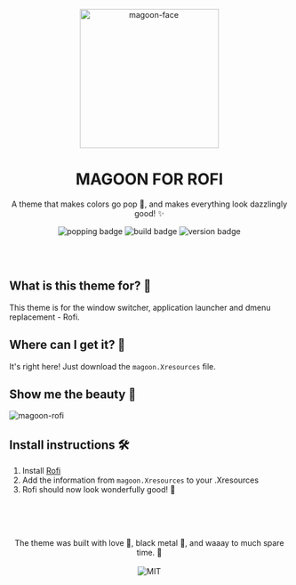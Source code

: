 <!--
  This is the template for themes.
  Replace all {{}} with the proper information.
  Follow the instructions in the comments.
  Place this in the root of the theme it regards.
  You are free to remove sections that are not necessary.
  Thank you, and good luck! 💚
-->

<p align="center">
  <img alt='magoon-face' src='https://cloud.githubusercontent.com/assets/14088342/25765655/6603ba32-31ee-11e7-8592-60ff4b445127.png' width='250'/>
  <h1 align="center">MAGOON FOR ROFI</h1>
  <p align="center">A theme that makes colors go pop 🍾, and makes everything look dazzlingly good! ✨</p>
  <p align="center">
    <img alt='popping badge' src='https://img.shields.io/badge/colors-popping-green.svg?style=flat-square' />
    <img alt='build badge' src='https://img.shields.io/badge/build-passing-green.svg?style=flat-square' />
    <img alt='version badge' src='https://img.shields.io/badge/version-1.0.0-blue.svg?style=flat-square' />
  </p>
</div>

</br></br>

## What is this theme for? 🍻

This theme is for the window switcher, application launcher and dmenu replacement - Rofi.

<!-- This is where you specify which software you're making pretty! -->

## Where can I get it? 🤲

It's right here! Just download the `magoon.Xresources` file.

<!-- This is where you specify links to ex. vscode marketplace, alfred, etc. -->

## Show me the beauty 💅

![magoon-rofi](https://user-images.githubusercontent.com/14088342/28724274-c2d94224-73b9-11e7-92fc-cadd20c0df4f.png)

<!-- This is where you show screenshot! -->

## Install instructions 🛠️

1. Install [Rofi](https://github.com/davatorium/rofi)
2. Add the information from `magoon.Xresources` to your .Xresources
3. Rofi should now look wonderfully good! 💚

<!-- How do I get the theme to work? -->

</br></br>

<p align="center"><br>
  The theme was built with love 🥰, black metal 🎸, and waaay to much spare time. 💚 </br></br>
  <img alt='MIT' src='https://img.shields.io/github/license/ntwigs/magoon?style=flat-square' />
</p>

